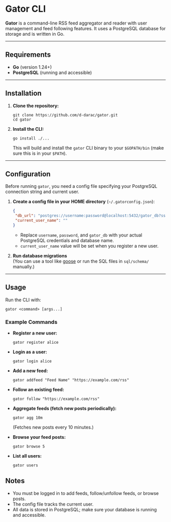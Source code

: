 # Gator CLI

**Gator** is a command-line RSS feed aggregator and reader with user management and feed following features. It uses a PostgreSQL database for storage and is written in Go.

---

## Requirements

- **Go** (version 1.24+)
- **PostgreSQL** (running and accessible)

---

## Installation

1. **Clone the repository:**

   ```
   git clone https://github.com/d-darac/gator.git
   cd gator
   ```

2. **Install the CLI:**

   ```
   go install ./...
   ```

   This will build and install the `gator` CLI binary to your `$GOPATH/bin` (make sure this is in your `$PATH`).

---

## Configuration

Before running `gator`, you need a config file specifying your PostgreSQL connection string and current user.

1. **Create a config file in your HOME directory** (`~/.gatorconfig.json`):

   ```json
   {
    "db_url": "postgres://username:password@localhost:5432/gator_db?sslmode=disable",
    "current_user_name": ""
   }
   ```

   - Replace `username`, `password`, and `gator_db` with your actual PostgreSQL credentials and database name.
   - `current_user_name` value will be set when you register a new user.

2. **Run database migrations**  
   (You can use a tool like [goose](https://github.com/pressly/goose) or run the SQL files in `sql/schema/` manually.)

---

## Usage

Run the CLI with:

```
gator <command> [args...]
```

### Example Commands

- **Register a new user:**

  ```
  gator register alice
  ```

- **Login as a user:**

  ```
  gator login alice
  ```

- **Add a new feed:**

  ```
  gator addfeed "Feed Name" "https://example.com/rss"
  ```

- **Follow an existing feed:**

  ```
  gator follow "https://example.com/rss"
  ```

- **Aggregate feeds (fetch new posts periodically):**

  ```
  gator agg 10m
  ```

  (Fetches new posts every 10 minutes.)

- **Browse your feed posts:**

  ```
  gator browse 5
  ```

- **List all users:**

  ```
  gator users
  ```

## Notes

- You must be logged in to add feeds, follow/unfollow feeds, or browse posts.
- The config file tracks the current user.
- All data is stored in PostgreSQL; make sure your database is running and accessible.
